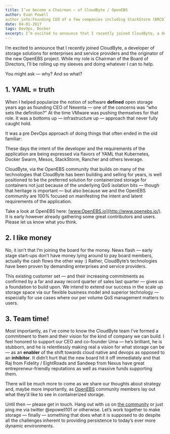 ```yaml
---
title: I’ve become a Chairman — of CloudByte / OpenEBS
author: Evan Powell
author_info:Founding CEO of a few companies including StackStorm (BRCD) and Nexenta — and CEO & Chairman of OpenEBS/MayaData. ML and DevOps and Python, oh my!
date: 04-01-2017
tags: DevOps, Docker
excerpt: I’m excited to announce that I recently joined CloudByte, a developer of storage solutions for enterprises and service providers and the originator of the new OpenEBS project.
---
```


I’m excited to announce that I recently joined CloudByte, a developer of storage solutions for enterprises and service providers and the originator of the new OpenEBS project. While my role is Chairman of the Board of Directors, I’ll be rolling up my sleeves and doing whatever I can to help.

You might ask — why? And so what?

## 1. **YAML = truth**

When I helped popularize the notion of software **defined** open storage years ago as founding CEO of Nexenta — one of the concerns was “who sets the definition?” At the time VMware was pushing themselves for that role. It was a bottoms up — infrastructure up — approach that never fully caught hold.

It was a pre DevOps approach of doing things that often ended in the old familiar:

These days the intent of the developer and the requirements of the application are being expressed via flavors of YAML that Kubernetes, Docker Swarm, Mesos, StackStorm, Rancher and others leverage.

CloudByte, via the OpenEBS community that builds on many of the technologies that CloudByte has been building and selling for years, is well positioned to be the preferred solution for containerized storage for containers not just because of the underlying QoS isolation bits — though that heritage is important — but also because we and the OpenEBS community are 100% focused on manifesting the intent and latent requirements of the application.

Take a look at OpenEBS here: [www.OpenEBS.io](http://www.openebs.io/). It is early however already gathering some great contributors and users. Please let us know what you think.

## 2. **I like money**

No, it isn’t that I’m joining the board for the money. News flash — early stage start-ups don’t have money lying around to pay board members, actually the cash flows the other way :) Rather, CloudByte’s technologies have been proven by demanding enterprises and service providers.

This existing customer set — and their increasing commitments as confirmed by a far and away record quarter of sales last quarter — gives us a foundation to build upon. We intend to extend our success in the scale up storage space via our flexible business model and superior technology — especially for use cases where our per volume QoS management matters to users.

## 3. **Team time!**

Most importantly, as I’ve come to know the CloudByte team I’ve formed a commitment to them and their vision for the kind of company we can build. I feel honored to support our CEO and co-founder Uma — he’s brilliant, he is stubborn, and he is relentlessly making real a vision for what storage can be — as an **enabler** of the shift towards cloud native and devops as opposed to an **inhibitor**. It didn’t hurt that the new board hit it off immediately and that Raj from Fidelity / EightRoads and Sandeep from Nexus have great entrepreneur-friendly reputations as well as massive funds supporting them.

There will be much more to come as we share our thoughts about strategy and, maybe more importantly, as [OpenEBS](http://www.openebs.io/) community members lay out what they’d like to see in containerized storage.

Until then — please get in touch. Hang out with us on [the community](http://www.openebs.io/) or just ping me via twitter @epowell101 or otherwise. Let’s work together to make storage — finally — something that does what it is supposed to do despite all the challenges inherent to providing persistence to today’s ever more dynamic environments.
